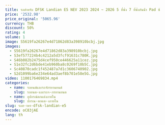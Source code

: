 ```yaml
---
title: รถสําหรับ DFSK Landian E5 NEV 2023 2024 ~ 2026 5 ที่นั่ง 7 ที่นั่งกันน้ํา Pad ซ้ายมือเท้าเบาะอุปกรณ์เสริม
price: '2532.98'
price_original: '5065.96'
currency: THB
discount: 50%
rating: 4
volume: 1
image: S5619fa26267e4d71862d83a398910bcbj.jpg
images:
  - S5619fa26267e4d71862d83a398910bcbj.jpg
  - S3ef577224b4c4212a5d3fcf91631c780K.jpg
  - S46b082b2475d4cef950ce446625a11cez.jpg
  - S1e32fc2d6bde41eb960ba8c0269f10b5C.jpg
  - Sc40870cadc1f452487a7d1c3606740902.jpg
  - S2d1099ba6e234e64ad3aef8b701e58e5G.jpg
video: 1100176469834.mp4
categories:
  - name: รถยนต์และรถจักรยานยนต์
    slug: รถยนต-และรถจ-กรยานยนต
  - name: อุปกรณ์ตกแต่งภายใน
    slug: ปกรณ-ตกแต-งภายใน
slug: รถส-าหร-dfsk-landian-e5
encode: oC83jAE
lang: th
---
```

  